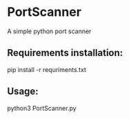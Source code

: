 # PortScanner
A simple python port scanner 

<h2>Requirements installation:</h2>
pip install -r requriments.txt

<h2>Usage:</h2>
python3 PortScanner.py
